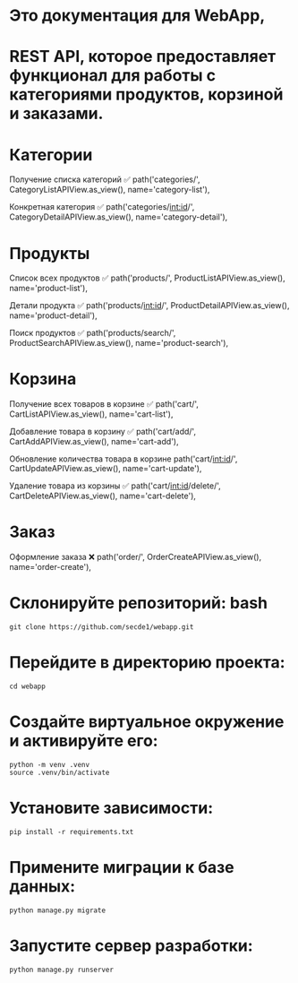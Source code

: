 # Это документация для **WebApp**,

# REST API, которое предоставляет функционал для работы с категориями продуктов, корзиной и заказами.

# Категории

Получение списка категорий ✅
path('categories/', CategoryListAPIView.as_view(), name='category-list'),

Конкретная категория ✅
path('categories/<int:id>/', CategoryDetailAPIView.as_view(), name='category-detail'),

# Продукты

Список всех продуктов ✅
path('products/', ProductListAPIView.as_view(), name='product-list'),

Детали продукта ✅
path('products/<int:id>/', ProductDetailAPIView.as_view(), name='product-detail'),

Поиск продуктов ✅
path('products/search/', ProductSearchAPIView.as_view(), name='product-search'),

# Корзина

Получение всех товаров в корзине ✅
path('cart/', CartListAPIView.as_view(), name='cart-list'),

Добавление товара в корзину ✅
path('cart/add/', CartAddAPIView.as_view(), name='cart-add'),

Обновление количества товара в корзине
path('cart/<int:id>/', CartUpdateAPIView.as_view(), name='cart-update'),

Удаление товара из корзины ✅
path('cart/<int:id>/delete/', CartDeleteAPIView.as_view(), name='cart-delete'),

# Заказ
Оформление заказа ❌
path('order/', OrderCreateAPIView.as_view(), name='order-create'),

# Склонируйте репозиторий: bash

    git clone https://github.com/secde1/webapp.git

# Перейдите в директорию проекта:

    cd webapp

# Создайте виртуальное окружение и активируйте его:

    python -m venv .venv
    source .venv/bin/activate

# Установите зависимости:

    pip install -r requirements.txt

# Примените миграции к базе данных:

    python manage.py migrate

# Запустите сервер разработки:

    python manage.py runserver